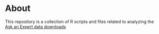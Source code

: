# About 

This repository is a collection of R scripts and files related to analyzing the [Ask an Expert data downloads](http://data.extension.org/downloads)
